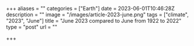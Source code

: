 +++
aliases = ""
categories = ["Earth"]
date = 2023-06-01T10:46:28Z
description = ""
image = "/images/article-2023-june.png"
tags = ["climate", "2023", "June"]
title = "June 2023 compared to June from 1922 to 2022"
type = "post"
url = ""

+++
